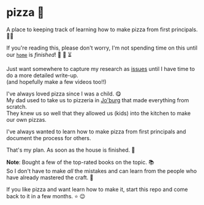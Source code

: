 # pizza 🍕

A place to keeping track of learning how to make pizza from first principals. 👨‍🔬

If you're reading this, please don't worry, I'm not spending time on this
until our 
[`home`](https://github.com/dwyl/home) 
is _finished_! 🏡 🚧 ⏳

Just want somewhere to capture my research as 
[issues](https://github.com/nelsonic/pizza/issues) 
until I have time to do a more detailed write-up. <br />
(and hopefully make a few videos too!!)

I've always loved pizza since I was a child. 😋 <br />
My dad used to take us to pizzeria in 
[Jo'burg](https://en.wikipedia.org/wiki/Johannesburg)
that made everything from scratch. <br />
They knew us so well that they allowed us (kids)
into the kitchen to make our own pizzas.

I've always wanted 
to learn how to make pizza
from first principals and document the process for others.

That's my plan.
As soon as the house is finished. 🏡

**Note**: Bought a few of the top-rated books on the topic. 📚 <br />
So I don't have to make _all_ the mistakes 
and can learn from the people who have already mastered the craft. 🤞

If you like pizza and want learn how to make it,
start this repo and come back to it in a few months. ⭐ 😉

